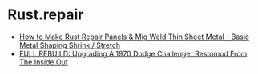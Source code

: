 # Rust.repair
- [How to Make Rust Repair Panels &amp; Mig Weld Thin Sheet Metal - Basic Metal Shaping Shrink / Stretch](https://youtu.be/kGHSgjFCj0o)
- [FULL REBUILD: Upgrading A 1970 Dodge Challenger Restomod From The Inside Out](https://youtu.be/ZmEuHGKJu3E)
